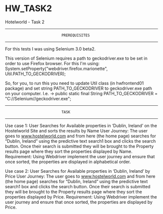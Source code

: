 # HW_TASK2
Hotelworld - Task 2


****************************************************************************
                              PREREQUISITES
****************************************************************************
For this tests I was using Selenium 3.0 beta2. 

This version of Selenium requires a path to geckodriver.exe to be set in order to use Firefox browser.
For this I'm using:
System.setProperty("webdriver.firefox.marionette", Util.PATH_TO_GECKODRIVER);

So, for you, to run this you need to update Util class (in hwfrontend01 package) and set string PATH_TO_GECKODRIVER to geckodriver.exe path on your computer.
I.e. -> public static final String PATH_TO_GECKODRIVER = "C://Selenium//geckodriver.exe";



****************************************************************************
                              TASK
****************************************************************************
Use case 1: User Searches for Available properties in ‘Dublin, Ireland’ on the Hostelworld
Site and sorts the results by Name
User Journey: The user goes to www.hostelworld.com and from here (the home page)
searches for “Dublin, Ireland” using the predictive text search1 box and clicks the search
button.
Once their search is submitted they will be brought to the Property results page where
they sort the properties displayed by Name.
Requirement: Using Webdriver implement the user journey and ensure that once sorted,
the properties are displayed in alphabetical order. 

Use case 2: User Searches for Available properties in ‘Dublin, Ireland’ by Price
User Journey: The user goes to www.hostelworld.com and from here (the home page)
searches for “Dublin, Ireland” using the predictive text search1 box and clicks the search
button.
Once their search is submitted they will be brought to the Property results page where
they sort the properties displayed by Price.
Requirement: Using Webdriver implement the user journey and ensure that once sorted,
the properties are displayed by Price.
